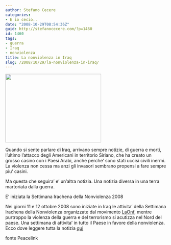 ```yaml
---
author: Stefano Cecere
categories:
- E io cecio..
date: "2008-10-29T08:54:36Z"
guid: http://stefanocecere.com/?p=1460
id: 1460
tags:
- guerra
- Iraq
- nonviolenza
title: La nonviolenza in Iraq
slug: /2008/10/29/la-nonviolenza-in-iraq/
---
```


[<img class="aligncenter size-full wp-image-1461" title="iraq-300x215" src="http://stefanocecere.com/wp-content/uploads/sites/3/2008/10/iraq-300x215.jpg" alt="" width="300" height="215" />](http://stefanocecere.com/wp-content/uploads/sites/3/2008/10/iraq-300x215.jpg)

Quando si sente parlare di Iraq, arrivano sempre notizie, di guerra e morti, l’ultimo l’attacco degli Americani in territorio Siriano, che ha creato un grosso casino con i Paesi Arabi, anche perche’ sono stati uccisi civili inermi. La violenza non cessa ma anzi gli invasori sembrano propensi a fare sempre piu’ casini.

Ma questa che seguira’ e’ un’altra notizia. Una notizia diversa in una terra martoriata dalla guerra.

<div class="halftitle">
  E’ iniziata la Settimana Irachena della Nonviolenza 2008
</div>

Nei giorni 11 e 12 ottobre 2008 sono iniziate in Iraq le attivita’ della Settimana Irachena della Nonviolenza organizzate dal movimento [](http://laonf.net/)[LaOnf](http://c234.net/info/feed/www.laonf.net/), mentre purtroppo la violenza della guerra e del terrorismo si acutizza nel Nord del paese. Una settimana di attivita’ in tutto il Paese in favore della nonviolenza. Ecco dove leggere tutta la notizia [qui](http://www.peacelink.it/conflitti/a/27439.html)

fonte Peacelink